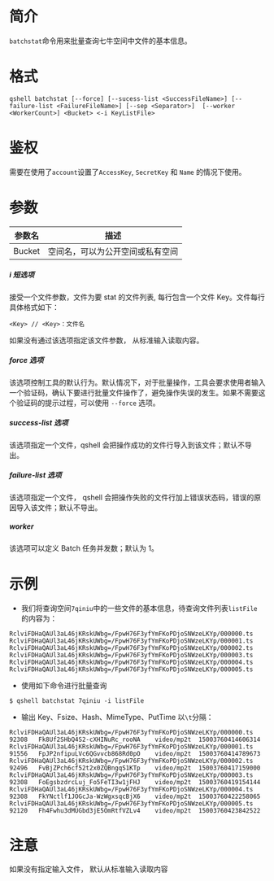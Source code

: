 # 简介
`batchstat`命令用来批量查询七牛空间中文件的基本信息。

# 格式
```
qshell batchstat [--force] [--sucess-list <SuccessFileName>] [--failure-list <FailureFileName>] [--sep <Separator>]  [--worker <WorkerCount>] <Bucket> <-i KeyListFile>
```

# 鉴权
需要在使用了`account`设置了`AccessKey`, `SecretKey` 和 `Name` 的情况下使用。

# 参数
|   参数名 |               描述             |
|----------|--------------------------------|
|  Bucket  |空间名，可以为公开空间或私有空间|

##### i 短选项
接受一个文件参数，文件为要 stat 的文件列表, 每行包含一个文件 Key。文件每行具体格式如下：
```
<Key> // <Key>：文件名
```
如果没有通过该选项指定该文件参数， 从标准输入读取内容。

##### force 选项
该选项控制工具的默认行为。默认情况下，对于批量操作，工具会要求使用者输入一个验证码，确认下要进行批量文件操作了，避免操作失误的发生。如果不需要这个验证码的提示过程，可以使用 `--force` 选项。

##### success-list 选项
该选项指定一个文件，qshell 会把操作成功的文件行导入到该文件；默认不导出。

##### failure-list 选项
该选项指定一个文件， qshell 会把操作失败的文件行加上错误状态码，错误的原因导入该文件；默认不导出。

##### worker
该选项可以定义 Batch 任务并发数；默认为 1。

# 示例
- 我们将查询空间`7qiniu`中的一些文件的基本信息，待查询文件列表`listFile` 的内容为：
```
RclviFDHaQAUl3aL46jKRskUWbg=/FpwH76F3yfYmFKoPDjoSNWzeLKYp/000000.ts
RclviFDHaQAUl3aL46jKRskUWbg=/FpwH76F3yfYmFKoPDjoSNWzeLKYp/000001.ts
RclviFDHaQAUl3aL46jKRskUWbg=/FpwH76F3yfYmFKoPDjoSNWzeLKYp/000002.ts
RclviFDHaQAUl3aL46jKRskUWbg=/FpwH76F3yfYmFKoPDjoSNWzeLKYp/000003.ts
RclviFDHaQAUl3aL46jKRskUWbg=/FpwH76F3yfYmFKoPDjoSNWzeLKYp/000004.ts
RclviFDHaQAUl3aL46jKRskUWbg=/FpwH76F3yfYmFKoPDjoSNWzeLKYp/000005.ts

```

- 使用如下命令进行批量查询
```
$ qshell batchstat 7qiniu -i listFile
```

- 输出 Key、Fsize、Hash、MimeType、PutTime 以`\t`分隔：
```
RclviFDHaQAUl3aL46jKRskUWbg=/FpwH76F3yfYmFKoPDjoSNWzeLKYp/000000.ts 92308   Fk8Uf2SHbQ4S2-cXHINuRc_rooNA    video/mp2t  15003760414606314
RclviFDHaQAUl3aL46jKRskUWbg=/FpwH76F3yfYmFKoPDjoSNWzeLKYp/000001.ts 91556   FpJP2nfipuLVc6QGvvcb868Rd0pO    video/mp2t  15003760414789673
RclviFDHaQAUl3aL46jKRskUWbg=/FpwH76F3yfYmFKoPDjoSNWzeLKYp/000002.ts 92496   FvBjZPch6cf52t2x0ZQBngqS1KTp    video/mp2t  15003760417159000
RclviFDHaQAUl3aL46jKRskUWbg=/FpwH76F3yfYmFKoPDjoSNWzeLKYp/000003.ts 92308   FoEgsbzdrcLuj_Fo5FeTI3w1jFHJ    video/mp2t  15003760419154144
RclviFDHaQAUl3aL46jKRskUWbg=/FpwH76F3yfYmFKoPDjoSNWzeLKYp/000004.ts 92308   FkYNctlf1JOGcJa-WzWgxsqcBjX6    video/mp2t  15003760422258065
RclviFDHaQAUl3aL46jKRskUWbg=/FpwH76F3yfYmFKoPDjoSNWzeLKYp/000005.ts 92120   Fh4Fwhu3dMUGbd3jE5OmRtfVZLv4    video/mp2t  15003760423842522
```

# 注意
如果没有指定输入文件， 默认从标准输入读取内容
